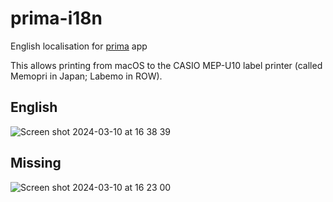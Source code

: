 # prima-i18n
English localisation for [prima](https://soft.macfeeling.com/prima.html) app

This allows printing from macOS to the CASIO MEP-U10 label printer (called Memopri in Japan; Labemo in ROW).

## English

![Screen shot 2024-03-10 at 16 38 39](https://github.com/gingerbeardman/prima-i18n/assets/49612/494d190c-f2b9-49c3-96df-8cc530fbabf7)

## Missing

![Screen shot 2024-03-10 at 16 23 00](https://github.com/gingerbeardman/prima-i18n/assets/49612/1c933f95-7a21-4e0a-adf2-64d46a288e63)
